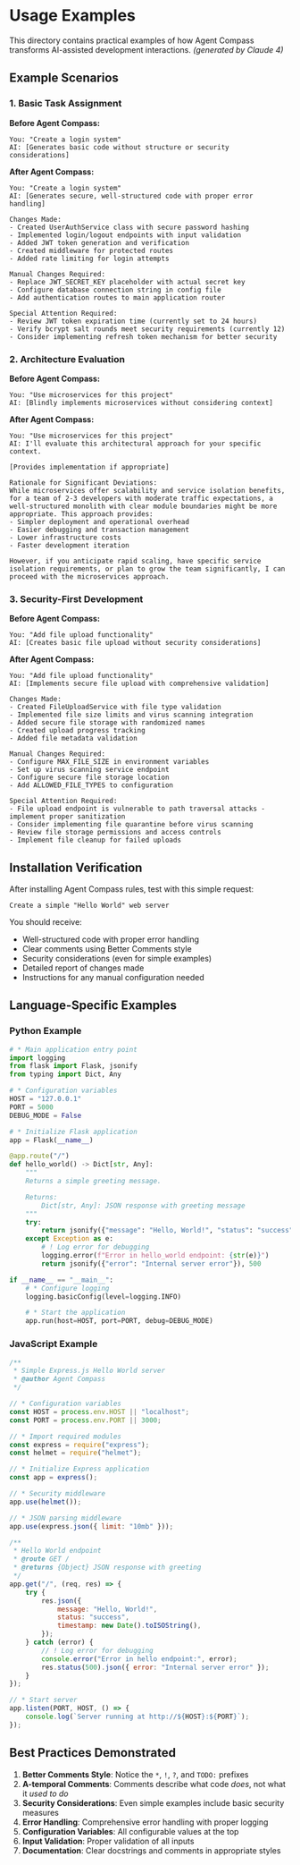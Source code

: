 # Usage Examples

This directory contains practical examples of how Agent Compass transforms AI-assisted development interactions. _(generated by Claude 4)_

## Example Scenarios

### 1. Basic Task Assignment

**Before Agent Compass:**

```
You: "Create a login system"
AI: [Generates basic code without structure or security considerations]
```

**After Agent Compass:**

```
You: "Create a login system"
AI: [Generates secure, well-structured code with proper error handling]

Changes Made:
- Created UserAuthService class with secure password hashing
- Implemented login/logout endpoints with input validation
- Added JWT token generation and verification
- Created middleware for protected routes
- Added rate limiting for login attempts

Manual Changes Required:
- Replace JWT_SECRET_KEY placeholder with actual secret key
- Configure database connection string in config file
- Add authentication routes to main application router

Special Attention Required:
- Review JWT token expiration time (currently set to 24 hours)
- Verify bcrypt salt rounds meet security requirements (currently 12)
- Consider implementing refresh token mechanism for better security
```

### 2. Architecture Evaluation

**Before Agent Compass:**

```
You: "Use microservices for this project"
AI: [Blindly implements microservices without considering context]
```

**After Agent Compass:**

```
You: "Use microservices for this project"
AI: I'll evaluate this architectural approach for your specific context.

[Provides implementation if appropriate]

Rationale for Significant Deviations:
While microservices offer scalability and service isolation benefits, for a team of 2-3 developers with moderate traffic expectations, a well-structured monolith with clear module boundaries might be more appropriate. This approach provides:
- Simpler deployment and operational overhead
- Easier debugging and transaction management
- Lower infrastructure costs
- Faster development iteration

However, if you anticipate rapid scaling, have specific service isolation requirements, or plan to grow the team significantly, I can proceed with the microservices approach.
```

### 3. Security-First Development

**Before Agent Compass:**

```
You: "Add file upload functionality"
AI: [Creates basic file upload without security considerations]
```

**After Agent Compass:**

```
You: "Add file upload functionality"
AI: [Implements secure file upload with comprehensive validation]

Changes Made:
- Created FileUploadService with file type validation
- Implemented file size limits and virus scanning integration
- Added secure file storage with randomized names
- Created upload progress tracking
- Added file metadata validation

Manual Changes Required:
- Configure MAX_FILE_SIZE in environment variables
- Set up virus scanning service endpoint
- Configure secure file storage location
- Add ALLOWED_FILE_TYPES to configuration

Special Attention Required:
- File upload endpoint is vulnerable to path traversal attacks - implement proper sanitization
- Consider implementing file quarantine before virus scanning
- Review file storage permissions and access controls
- Implement file cleanup for failed uploads
```

## Installation Verification

After installing Agent Compass rules, test with this simple request:

```
Create a simple "Hello World" web server
```

You should receive:

-   Well-structured code with proper error handling
-   Clear comments using Better Comments style
-   Security considerations (even for simple examples)
-   Detailed report of changes made
-   Instructions for any manual configuration needed

## Language-Specific Examples

### Python Example

```python
# * Main application entry point
import logging
from flask import Flask, jsonify
from typing import Dict, Any

# * Configuration variables
HOST = "127.0.0.1"
PORT = 5000
DEBUG_MODE = False

# * Initialize Flask application
app = Flask(__name__)

@app.route("/")
def hello_world() -> Dict[str, Any]:
    """
    Returns a simple greeting message.

    Returns:
        Dict[str, Any]: JSON response with greeting message
    """
    try:
        return jsonify({"message": "Hello, World!", "status": "success"})
    except Exception as e:
        # ! Log error for debugging
        logging.error(f"Error in hello_world endpoint: {str(e)}")
        return jsonify({"error": "Internal server error"}), 500

if __name__ == "__main__":
    # * Configure logging
    logging.basicConfig(level=logging.INFO)

    # * Start the application
    app.run(host=HOST, port=PORT, debug=DEBUG_MODE)
```

### JavaScript Example

```javascript
/**
 * Simple Express.js Hello World server
 * @author Agent Compass
 */

// * Configuration variables
const HOST = process.env.HOST || "localhost";
const PORT = process.env.PORT || 3000;

// * Import required modules
const express = require("express");
const helmet = require("helmet");

// * Initialize Express application
const app = express();

// * Security middleware
app.use(helmet());

// * JSON parsing middleware
app.use(express.json({ limit: "10mb" }));

/**
 * Hello World endpoint
 * @route GET /
 * @returns {Object} JSON response with greeting
 */
app.get("/", (req, res) => {
    try {
        res.json({
            message: "Hello, World!",
            status: "success",
            timestamp: new Date().toISOString(),
        });
    } catch (error) {
        // ! Log error for debugging
        console.error("Error in hello endpoint:", error);
        res.status(500).json({ error: "Internal server error" });
    }
});

// * Start server
app.listen(PORT, HOST, () => {
    console.log(`Server running at http://${HOST}:${PORT}`);
});
```

## Best Practices Demonstrated

1. **Better Comments Style**: Notice the `*`, `!`, `?`, and `TODO:` prefixes
2. **A-temporal Comments**: Comments describe what code _does_, not what it _used to do_
3. **Security Considerations**: Even simple examples include basic security measures
4. **Error Handling**: Comprehensive error handling with proper logging
5. **Configuration Variables**: All configurable values at the top
6. **Input Validation**: Proper validation of all inputs
7. **Documentation**: Clear docstrings and comments in appropriate styles

